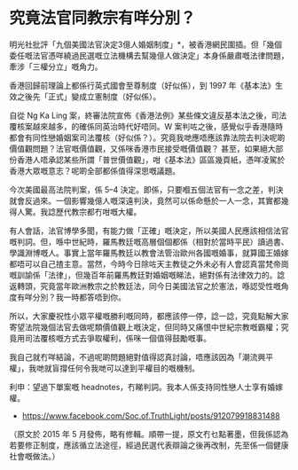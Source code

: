 # 究竟法官同教宗有咩分別？

明光社批評「九個美國法官決定3億人婚姻制度」\*，被香港網民圍插。但「幾個委任嘅法官憑咩繞過民選嘅立法機構去幫幾億人做決定」本身係嚴肅嘅法律問題，牽涉「三權分立」嘅角力。

香港回歸前理論上都係行英式國會至尊制度（好似係），到 1997 年《基本法》生效之後先「正式」變成立憲制度（好似係）。

自從 Ng Ka Ling 案，終審法院宣佈《香港法例》某些條文違反基本法之後，司法覆核案越來越多，的確係同英治時代好唔同。W 案判咗之後，感覺似乎香港隨時都會有同性戀婚姻案司法覆核（好似係？）。究竟我哋應唔應該靠法院去判決呢啲價值觀問題？法官嘅價值觀，又係咪香港市民接受嘅價值觀？ 甚至，如果絕大部份香港人唔承認某些所謂「普世價值觀」，咁《基本法》區區幾頁紙，憑咩凌駕於香港大眾嘅意志？呢啲全部都係值得深思嘅議題。

今次美國最高法院判案，係 5–4 決定。即係，只要嗰五個法官有一念之差，判決就會反過來。一個影響幾億人嘅深遠判決，竟然可以係命懸於一人一念，其實都幾得人驚。我諗歷代教宗都冇咁嘅大權。

有人會話，法官博學多聞，有能力做「正確」嘅決定，所以美國人民應該相信法官嘅判詞。但，喺中世紀時，羅馬教廷嘅高層個個都係（相對於當時平民）讀過書、學識淵博嘅人。事實上當年羅馬教廷以教會法管治歐州各國嘅婚事，就算國王婚嫁都唔可以自己揸主意。當然，今時今日除咗天主教徒之外未必有人會認真當梵帝崗嘅訓諭係「法律」，但幾百年前羅馬教廷對婚姻嘅睇法，絕對係有法律效力的。諗返轉頭，究竟當年歐洲教宗之於教廷法，同今日美國法官之於憲法，喺認受性嘅角度有咩分別？我一時都答唔到你。

所以，大家慶祝性小眾平權嘅勝利嘅同時，都應該停一停，諗一諗，究竟點解大家寄望法院幾個法官去做呢類價值觀上嘅決定，但同時又痛恨中世紀宗教嘅霸權；究竟用司法覆核嘅方式去爭取權利，係咪一個值得鼓勵嘅事。

我自己就冇咩結論，不過呢啲問題絕對值得認真討論，唔應該因為「潮流興平權」，我哋就盲撐任何令我哋可以達到平權目的嘅機制。

利申：望過下單案嘅 headnotes，冇睇判詞。我本人係支持同性戀人士享有婚嫁權。

* https://www.facebook.com/Soc.of.TruthLight/posts/912079918831488

（原文於 2015 年 5 月發佈，略有修輯。順帶一提，原文冇乜點著墨，但我係認為若要修正制度，應該循立法途徑，經過民選代表辯論之後再改制，先至係一個健康社會嘅做法。）
